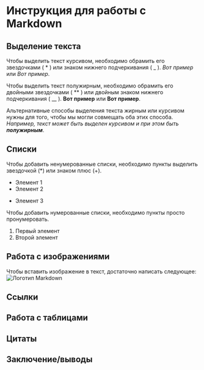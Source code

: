 # Инструкция для работы с Markdown

## Выделение текста

Чтобы выделить текст курсивом, необходимо обрамить его звездочками ( * ) или знаком нижнего подчеркивания ( _ ). *Вот пример* или _Вот пример_.

Чтобы выделить текст полужирным, необходимо обрамить его двойными звездочками ( ** ) или двойным знаком нижнего подчеркивания ( __ ). **Вот пример** или __Вот пример__. 

Альтернативные способы выделения текста жирным или курсивом нужны для того, чтобы мы могли совмещать оба этих способа. _Например, текст может быть выделен курсивом и при этом быть **полужирным**_.

## Списки

Чтобы добавить ненумерованные списки, необходимо пункты выделить звездочкой (*) или знаком плюс (+).
* Элемент 1
* Элемент 2
+ Элемент 3

Чтобы добавить нумерованные списки, необходимо пункты просто пронумеровать.
1. Первый элемент
2. Второй элемент

## Работа с изображениями

Чтобы вставить изображение в текст, достаточно написать следующее:
![Логотип Markdown](Markdown_logo.jpg)

## Сcылки

## Работа с таблицами

## Цитаты

## Заключение/выводы